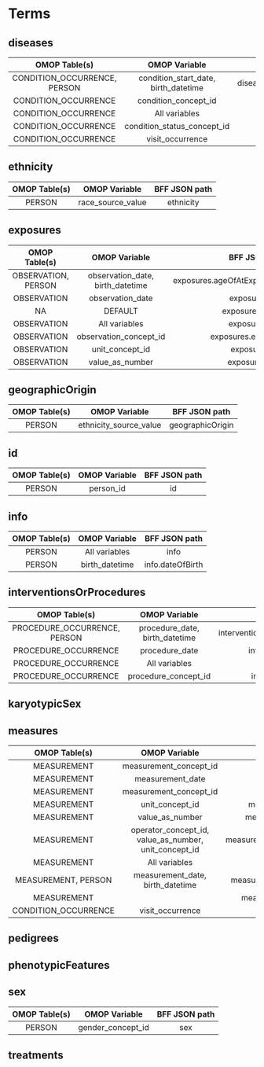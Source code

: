 # Terms

## diseases
|  OMOP Table(s) | OMOP Variable  | BFF JSON path |
| :---:   | :---: | :---: |
| CONDITION_OCCURRENCE, PERSON | condition_start_date, birth_datetime   | diseases.ageOfOnset.iso8601duration |
| CONDITION_OCCURRENCE | condition_concept_id                   | diseases.diseaseCode |
| CONDITION_OCCURRENCE | All variables                          | diseases._info |
| CONDITION_OCCURRENCE | condition_status_concept_id            | diseases.stage |
| CONDITION_OCCURRENCE | visit_occurrence                       | diseases._visit | 

## ethnicity
|  OMOP Table(s) | OMOP Variable  | BFF JSON path |
| :---:   | :---: | :---: |
| PERSON | race_source_value                    | ethnicity |

## exposures
|  OMOP Table(s) | OMOP Variable  | BFF JSON path |
| :---:   | :---: | :---: |
| OBSERVATION, PERSON | observation_date, birth_datetime   | exposures.ageOfAtExposure.iso8601duration |
|OBSERVATION| observation_date                    | exposures.date  |
| NA | DEFAULT                    | exposures.duration  |
| OBSERVATION | All variables                          | exposures._info |
| OBSERVATION| observation_concept_id                   | exposures.exposureCode |
| OBSERVATION| unit_concept_id | exposures.unit |
| OBSERVATION | value_as_number | exposures.value |

## geographicOrigin
|  OMOP Table(s) | OMOP Variable  | BFF JSON path |
| :---:   | :---: | :---: |
| PERSON | ethnicity_source_value               | geographicOrigin |

## id
|  OMOP Table(s) | OMOP Variable  | BFF JSON path |
| :---:   | :---: | :---: |
| PERSON | person_id  | id |

## info
|  OMOP Table(s) | OMOP Variable  | BFF JSON path |
| :---:   | :---: | :---: |
| PERSON | All variables                          | info |
| PERSON | birth_datetime                          | info.dateOfBirth |

## interventionsOrProcedures
|  OMOP Table(s) | OMOP Variable  | BFF JSON path |
| :---:   | :---: | :---: |
| PROCEDURE_OCCURRENCE, PERSON | procedure_date, birth_datetime   | interventionsOrProcedures.ageAtProcedure.iso8601duration |
| PROCEDURE_OCCURRENCE | procedure_date | interventionsOrProcedures.dateOfProcedure|
| PROCEDURE_OCCURRENCE | All variables                          | interventionsOrProcedures._info |
| PROCEDURE_OCCURRENCE | procedure_concept_id | interventionsOrProcedures.procedureCode|

## karyotypicSex

## measures
|  OMOP Table(s) | OMOP Variable  | BFF JSON path |
| :---:   | :---: | :---: |
| MEASUREMENT | measurement_concept_id | measures.assayCode |
| MEASUREMENT | measurement_date | measures.date |
| MEASUREMENT | measurement_concept_id | measures.assayCode |
| MEASUREMENT | unit_concept_id | measures.measurementValue.quantity.unit |
| MEASUREMENT | value_as_number | measures.measurementValue.quantity.value |
| MEASUREMENT | operator_concept_id, value_as_number, unit_concept_id | measures.measurementValue.quantity.referenceRange |
| MEASUREMENT | All variables                          | measures._info |
| MEASUREMENT, PERSON | measurement_date, birth_datetime  | measures.observationMoment.age.iso8601duration |
| MEASUREMENT |  | measures.procedure (= measures.assayCode)|
| CONDITION_OCCURRENCE | visit_occurrence                       | diseases._visit | 

## pedigrees

## phenotypicFeatures

## sex
|  OMOP Table(s) | OMOP Variable  | BFF JSON path |
| :---:   | :---: | :---: |
| PERSON | gender_concept_id  | sex |

## treatments


